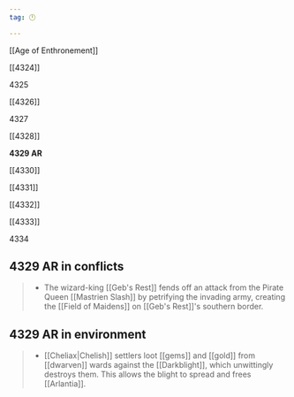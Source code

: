 ```yaml
---
tag: 🕛

---
```

[[Age of Enthronement]]


[[4324]]

4325

[[4326]]

4327

[[4328]]

**4329 AR**

[[4330]]

[[4331]]

[[4332]]

[[4333]]

4334



## 4329 AR in conflicts

>  - The wizard-king [[Geb's Rest]] fends off an attack from the Pirate Queen [[Mastrien Slash]] by petrifying the invading army, creating the [[Field of Maidens]] on [[Geb's Rest]]'s southern border.


## 4329 AR in environment

>  - [[Cheliax|Chelish]] settlers loot [[gems]] and [[gold]] from [[dwarven]] wards against the [[Darkblight]], which unwittingly destroys them. This allows the blight to spread and frees [[Arlantia]].






